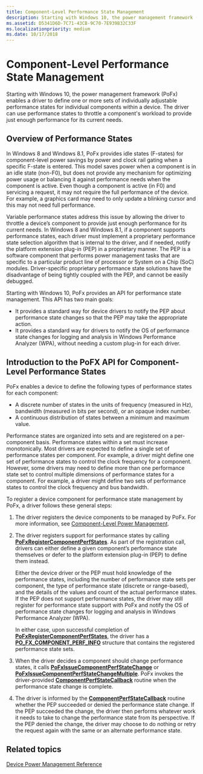 ```yaml
---
title: Component-Level Performance State Management
description: Starting with Windows 10, the power management framework (PoFx) enables a driver to define one or more sets of individually adjustable performance states for individual components within a device.
ms.assetid: D5341D6D-7C71-43CB-9C70-7E939B32C33F
ms.localizationpriority: medium
ms.date: 10/17/2018
---
```


# Component-Level Performance State Management


Starting with Windows 10, the power management framework (PoFx) enables a driver to define one or more sets of individually adjustable performance states for individual components within a device. The driver can use performance states to throttle a component's workload to provide just enough performance for its current needs.

## Overview of Performance States


In Windows 8 and Windows 8.1, PoFx provides idle states (F-states) for component-level power savings by power and clock rail gating when a specific F-state is entered. This model saves power when a component is in an idle state (non-F0), but does not provide any mechanism for optimizing power usage or balancing it against performance needs when the component is active. Even though a component is active (in F0) and servicing a request, it may not require the full performance of the device. For example, a graphics card may need to only update a blinking cursor and this may not need full performance.

Variable performance states address this issue by allowing the driver to throttle a device’s component to provide just enough performance for its current needs. In Windows 8 and Windows 8.1, if a component supports performance states, each driver must implement a proprietary performance state selection algorithm that is internal to the driver, and if needed, notify the platform extension plug-in (PEP) in a proprietary manner. The PEP is a software component that performs power management tasks that are specific to a particular product line of processor or System on a Chip (SoC) modules. Driver-specific proprietary performance state solutions have the disadvantage of being tightly coupled with the PEP, and cannot be easily debugged.

Starting with Windows 10, PoFx provides an API for performance state management. This API has two main goals:

-   It provides a standard way for device drivers to notify the PEP about performance state changes so that the PEP may take the appropriate action.
-   It provides a standard way for drivers to notify the OS of performance state changes for logging and analysis in Windows Performance Analyzer (WPA), without needing a custom plug-in for each driver.

## Introduction to the PoFX API for Component-Level Performance States


PoFx enables a device to define the following types of performance states for each component:

-   A discrete number of states in the units of frequency (measured in Hz), bandwidth (measured in bits per second), or an opaque index number.
-   A continuous distribution of states between a minimum and maximum value.

Performance states are organized into sets and are registered on a per-component basis. Performance states within a set must increase monotonically. Most drivers are expected to define a single set of performance states per component. For example, a driver might define one set of performance states to control the clock frequency for a component. However, some drivers may need to define more than one performance state set to control multiple dimensions of performance states for a component. For example, a driver might define two sets of performance states to control the clock frequency and bus bandwidth.

To register a device component for performance state management by PoFx, a driver follows these general steps:

1.  The driver registers the device components to be managed by PoFx. For more information, see [Component-Level Power Management](component-level-power-management.md).

2.  The driver registers support for performance states by calling [**PoFxRegisterComponentPerfStates**](https://msdn.microsoft.com/library/windows/hardware/dn939778). As part of the registration call, drivers can either define a given component’s performance state themselves or defer to the platform extension plug-in (PEP) to define them instead.

    Either the device driver or the PEP must hold knowledge of the performance states, including the number of performance state sets per component, the type of performance state (discrete or range-based), and the details of the values and count of the actual performance states. If the PEP does not support performance states, the driver may still register for performance state support with PoFx and notify the OS of performance state changes for logging and analysis in Windows Performance Analyzer (WPA).

    In either case, upon successful completion of [**PoFxRegisterComponentPerfStates**](https://msdn.microsoft.com/library/windows/hardware/dn939778), the driver has a [**PO\_FX\_COMPONENT\_PERF\_INFO**](https://msdn.microsoft.com/library/windows/hardware/dn939832) structure that contains the registered performance state sets.

3.  When the driver decides a component should change performance states, it calls [**PoFxIssueComponentPerfStateChange**](https://msdn.microsoft.com/library/windows/hardware/dn939769) or [**PoFxIssueComponentPerfStateChangeMultiple**](https://msdn.microsoft.com/library/windows/hardware/dn939772). PoFx invokes the driver-provided [**ComponentPerfStateCallback**](https://msdn.microsoft.com/library/windows/hardware/dn939353) routine when the performance state change is complete.

4.  The driver is informed by the [**ComponentPerfStateCallback**](https://msdn.microsoft.com/library/windows/hardware/dn939353) routine whether the PEP succeeded or denied the performance state change. If the PEP succeeded the change, the driver then performs whatever work it needs to take to change the performance state from its perspective. If the PEP denied the change, the driver may choose to do nothing or retry the request again with the same or an alternate performance state.

## Related topics
[Device Power Management Reference](https://msdn.microsoft.com/library/windows/hardware/hh450958)  



